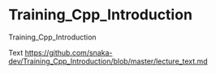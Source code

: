 # Training_Cpp_Introduction
Training_Cpp_Introduction

Text
https://github.com/snaka-dev/Training_Cpp_Introduction/blob/master/lecture_text.md
